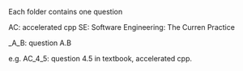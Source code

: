 Each folder contains one question

AC: accelerated cpp
SE: Software Engineering: The Curren Practice

_A_B: question A.B
	
e.g. AC_4_5: question 4.5 in textbook, accelerated cpp.